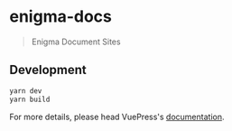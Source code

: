 # enigma-docs

> Enigma Document Sites

## Development

```bash
yarn dev
yarn build
```

For more details, please head VuePress's [documentation](https://v1.vuepress.vuejs.org/).


